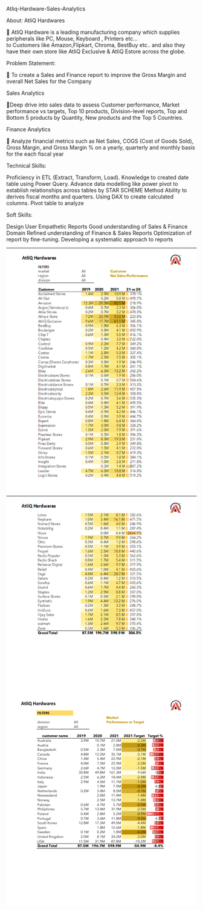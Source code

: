 Atliq-Hardware-Sales-Analytics

About:
   AtliQ Hardwares

🔹 AtliQ Hardware is a leading manufacturing company which supplies peripherals like PC, Mouse, Keyboard , Printers etc...  
   to Customers like Amazon,Flipkart, Chroma, BestBuy etc.. and also they have their own store like AtliQ Exclusive & AtliQ Estore across the globe.

Problem Statement:

🔹 To create a Sales and Finance report to improve the Gross Margin and overall Net Sales for the Company

Sales Analytics

🔹Deep drive into sales data to assess Customer performance, Market performance vs targets, Top 10 products, Division-level reports, Top and Bottom 5 products by Quantity, New products and the Top 5 Countries.

Finance Analytics

🔹 Analyze financial metrics such as Net Sales, COGS (Cost of Goods Sold), Gross Margin, and Gross Margin % on a yearly, quarterly and monthly basis for the each fiscal year



Technical Skills:

Proficiency in ETL (Extract, Transform, Load).
Knowledge to created date table using Power Query.
Advance data modelling like power pivot to establish relationships across tables by STAR SCHEME Method
Ability to derives fiscal months and quarters.
Using DAX to create calculated columns.
Pivot table to analyze 

Soft Skills:

Design User Empathetic Reports
Good understanding of Sales & Finance Domain Refined understanding of Finance & Sales Reports
Optimization of report by fine-tuning.
Developing a systematic approach to reports



![image alt](https://github.com/Saitharun045/AtliQ-Hardware-Sales-Analytics/blob/d84980577284b5d6e60421c8ffac842462186f5b/Customer_Performance.png)
![image alt](https://github.com/Saitharun045/AtliQ-Hardware-Sales-Analytics/blob/2204993a0768f08d0acba9e83071da317bda5876/Customer_Performance_1.png) 
![image alt](https://github.com/Saitharun045/AtliQ-Hardware-Sales-Analytics/blob/629ebd64b41874552ab89b2c1810a1c54af6b951/Market_Performance.png)
